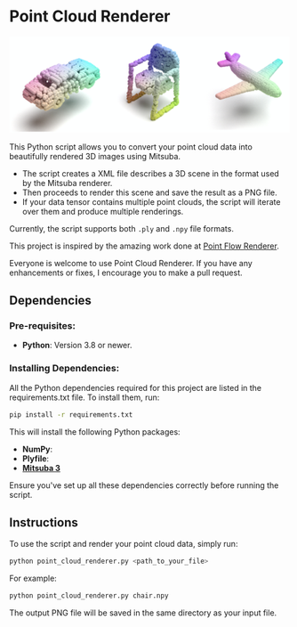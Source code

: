 # Point Cloud Renderer

![mitsuba rendering](mitsuba_rendering.png)

This Python script allows you to convert your point cloud data into beautifully rendered 3D images using Mitsuba.

- The script creates a XML file describes a 3D scene in the format used by the Mitsuba renderer. 
- Then proceeds to render this scene and save the result as a PNG file. 
- If your data tensor contains multiple point clouds, the script will iterate over them and produce multiple renderings.

Currently, the script supports both `.ply` and `.npy` file formats.

This project is inspired by the amazing work done at [Point Flow Renderer](https://github.com/zekunhao1995/PointFlowRenderer). 

Everyone is welcome to use Point Cloud Renderer. 
If you have any enhancements or fixes, I encourage you to make a pull request.

## Dependencies

### Pre-requisites:
- **Python**: Version 3.8 or newer.

### Installing Dependencies:
All the Python dependencies required for this project are listed in the requirements.txt file. To install them, run:

```bash
pip install -r requirements.txt
```
This will install the following Python packages:

- **NumPy**:
- **Plyfile**:
- **[Mitsuba 3](http://www.mitsuba-renderer.org)**

Ensure you've set up all these dependencies correctly before running the script.

## Instructions

To use the script and render your point cloud data, simply run:
```bash
python point_cloud_renderer.py <path_to_your_file>
```

For example:

```bash
python point_cloud_renderer.py chair.npy
```

The output PNG file will be saved in the same directory as your input file.
